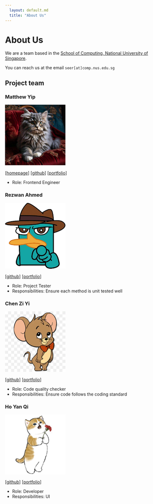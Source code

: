 ```yaml
---
  layout: default.md
  title: "About Us"
---
```


# About Us

We are a team based in the [School of Computing, National University of Singapore](http://www.comp.nus.edu.sg).

You can reach us at the email `seer[at]comp.nus.edu.sg`

## Project team

### Matthew Yip

<img src="images/matthewyip1511.png" width="200px">

[[homepage](http://www.comp.nus.edu.sg/~damithch)]
[[github](https://github.com/matthewyip1511)]
[[portfolio](team/matthewyip.md)]

* Role: Frontend Engineer

### Rezwan Ahmed

<img src="images/rezwanahmed123.png" width="200px">

[[github](https://github.com/RezwanAhmed123)]
[[portfolio](team/rezwanahmed.md)]

* Role: Project Tester
* Responsibilities: Ensure each method is unit tested well

### Chen Zi Yi

<img src="images/zi-yii.png" width="200px">

[[github](http://github.com/zi-yii)]
[[portfolio](team/chenziyi.md)]

* Role: Code quality checker
* Responsibilities: Ensure code follows the coding standard

### Ho Yan Qi

<img src="images/yanqiyqh.png" width="200px">

[[github](http://github.com/yanqiyqh)]
[[portfolio](team/yanqiyqh.md)]

* Role: Developer
* Responsibilities: UI
